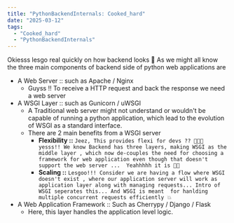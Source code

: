 ```yaml
---
title: "PythonBackendInternals: Cooked_hard"
date: "2025-03-12"
tags:
  - "Cooked_hard"
  - "PythonBackendInternals"
---
```


Okiesss lesgo real quickly on how backend looks 🤩
As we might all know the three main components of backend side of python web applications are
- A Web Server :: such as Apache / Nginx
	-  Guyss !! To receive a HTTP request and back the response we need a web server 
- A WSGI Layer :: such as Gunicorn / uWSGI
	- A Traditional web server might not understand or wouldn't be capable of running a python application, which lead to the evolution of WSGI as a standard interface.
	- There are 2 main benefits from a WSGI server
		- **Flexibility ::** `Jeez, This provides flexi for devs ?? 👨🏻‍💻 yesss!! We know Backend has three layers, making WSGI as the middle layer , which now de-couples the need for choosing a framework for web application even though that doesn't support the web server ...  Yeahhhhh it is 💪🏻`
		- **Scaling ::** `Lesgoo!!! Consider we are having a flow where WSGI doesn't exist , where our application server will work as application layer along with managing requests... Intro of WSGI seperates this... And WSGI is meant  for hanlding multiple concurrent requests efficiently 💥`
- A Web Application Framework :: Such as Cherrypy / Django / Flask
	- Here, this layer handles the application level logic.

